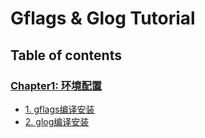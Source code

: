 # Gflags & Glog Tutorial

## Table of contents

### [Chapter1: 环境配置](chapter-01/README.md)

- [1. gflags编译安装](chapter-01/recipe-01/README.md)
- [2. glog编译安装](chapter-01/recipe-02/README.md)

